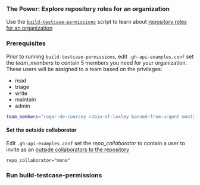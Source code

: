 ### The Power: Explore repository roles for an organization 
Use the [`build-testcase-permissions`](https://github.com/gm3dmo/the-power/blob/main/build-testcase-permissions) script to learn about [repository roles for an organization](https://docs.github.com/en/organizations/managing-user-access-to-your-organizations-repositories/managing-repository-roles/repository-roles-for-an-organization)

### Prerequisites
Prior to running `build-testcase-permissions`, edit `.gh-api-examples.conf` set the *team_members* to contain 5 members you need for your organization. These users will be assigned to a team based on the privileges:

- read
- triage
- write
- maintain
- admin

```bash
team_members="roger-de-courcey robin-of-loxley banned-from-urgent monty-bojangle grillpan-eddie"
```

#### Set the outside collaborator
Edit `.gh-api-examples.conf` set the *repo_collaborator* to contain a user to invite as an [outside collaborators to the repository](https://docs.github.com/en/enterprise-cloud@latest/organizations/managing-user-access-to-your-organizations-repositories/managing-outside-collaborators/adding-outside-collaborators-to-repositories-in-your-organization)
```
repo_collaborator="mona"
```

### Run build-testcase-permissions
